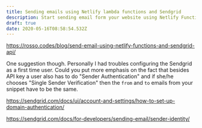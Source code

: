 ```yaml
---
title: Sending emails using Netlify lambda functions and Sendgrid
description: Start sending email form your website using Netlify Functions and Sendgrid
draft: true
date: 2020-05-16T08:58:54.532Z
---
```

https://rosso.codes/blog/send-email-using-netlify-functions-and-sendgrid-api/

One suggestion though. Personally I had troubles configuring the Sendgrid as a first time user. Could you put more emphasis on the fact that besides API key a user also has to do "Sender Authentication" and if she/he chooses "Single Sender Verification" then the `from` and `to` emails from your snippet have to be the same.

https://sendgrid.com/docs/ui/account-and-settings/how-to-set-up-domain-authentication/

https://sendgrid.com/docs/for-developers/sending-email/sender-identity/